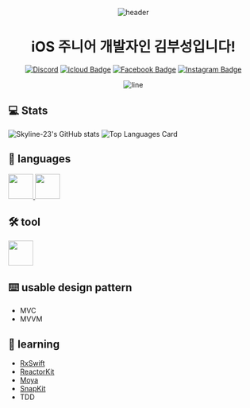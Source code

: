 <div align=center>
  
![header](https://capsule-render.vercel.app/api?type=waving&color=timeGradient&height=300&section=header&text=Skyline-23&fontSize=90&fontColor=FFFFFF&animation=fadeIn)
  <h1>
    iOS 주니어 개발자인 김부성입니다!
  </h1>
  
[![Discord](https://img.shields.io/badge/Discord-Discord?logo=discord&style=flat-square&color=7289DA&logoColor=white&link=https://discordapp.com/users/604160674142355487)](https://discordapp.com/users/604160674142355487)
[![icloud Badge](https://img.shields.io/badge/icloud-3693F3?style=flat-square&logo=icloud&logoColor=white&link=mailto:bs2740@icloud.com)](mailto:bs2740@icloud.com)
[![Facebook Badge](https://img.shields.io/badge/Facebook-1877f2?style=flat-square&logo=facebook&logoColor=white&link=https://www.facebook.com/profile.php?id=100045581492288)](https://www.facebook.com/profile.php?id=100045581492288)
[![Instagram Badge](https://img.shields.io/badge/Instagram-e4405f?style=flat-square&logo=Instagram&logoColor=white&link=https://www.instagram.com/Skyline____23)](https://www.instagram.com/Skyline__23)

![line](https://capsule-render.vercel.app/api?type=soft&color=timeGradient&height=10)

</div>

## 💻 Stats
![Skyline-23's GitHub stats](https://github-readme-stats.vercel.app/api?username=Skyline-23&show_icons=true&hide_border=true&count_private=true)
![Top Languages Card](https://github-readme-stats.vercel.app/api/top-langs/?username=Skyline-23&hide_border=true&layout=compact)

## 📘 languages
<a href="https://github.com/apple/swift" target='_blank'>
  <img style='width:50px' src='https://sa0blogs.blob.core.windows.net/justinchronicles/2014/07/Apple_Swift_Logo.png'>
</a>
<a href="https://github.com/python" target='_blank'>
  <img style='width:50px' src='https://cdn.iconscout.com/icon/free/png-256/python-3521655-2945099.png'>
</a>

## 🛠 tool
<a href="https://developer.apple.com/xcode/" target='_blank'>
  <img style='width:50px' src='https://is4-ssl.mzstatic.com/image/thumb/Purple114/v4/6b/ed/ec/6bedecd4-5e33-2447-d5dd-e6a959c90601/Xcode-85-220-0-4-2x.png/1200x630bb.png'>
</a>

## ⌨️ usable design pattern
- MVC
- MVVM

## 📖 learning
- [RxSwift](https://github.com/ReactiveX/RxSwift)
- [ReactorKit](https://github.com/ReactorKit/ReactorKit)
- [Moya](https://github.com/Moya/Moya)
- [SnapKit](https://github.com/SnapKit/SnapKit)
- TDD
